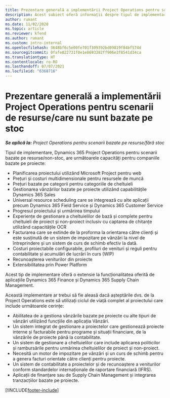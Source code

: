 ```yaml
---
title: Prezentare generală a implementării Project Operations pentru scenarii de resurse/care nu sunt bazate pe stoc
description: Acest subiect oferă informații despre tipul de implementare, Project Operations pentru scenarii bazate pe resursă/nestocate.
author: rumant
ms.date: 11/02/2020
ms.topic: article
ms.reviewer: kfend
ms.author: rumant
ms.custom: intro-internal
ms.openlocfilehash: 3648bf6c5e00fe701f309392bd09819f84bf574d
ms.sourcegitcommit: 0fafe022731f0e1e8693382ff906e3f8541d34ca
ms.translationtype: HT
ms.contentlocale: ro-RO
ms.lasthandoff: 07/07/2021
ms.locfileid: "6368716"
---
```

# <a name="project-operations-for-resourcenon-stocked-based-scenarios-deployment-overview"></a>Prezentare generală a implementării Project Operations pentru scenarii de resurse/care nu sunt bazate pe stoc

_**Se aplică la:** Project Operations pentru scenarii bazate pe resurse/fără stoc_

Tipul de implementare, Dynamics 365 Project Operations pentru scenarii bazate pe resurse/non-stoc, are următoarele capacități pentru companiile bazate pe proiecte:

- Planificarea proiectului utilizând Microsoft Project pentru web
- Prețuri și costuri multidimensionale pentru resursele de muncă
- Prețuri bazate pe categorii pentru categoriile de cheltuieli
- Gestionarea vânzărilor bazate pe proiecte utilizând capabilitățile Dynamics 365 Sales
- Universal resource scheduling care se integrează cu alte aplicații precum Dynamics 365 Field Service și Dynamics 365 Customer Service
- Progresul proiectului și urmărirea timpului
- Experiențe de gestionare a cheltuielilor de bază și complete pentru cheltuieli de proiect și non-proiect inclusiv cu captarea de chitanțe utilizând capacitățile OCR
- Facturarea care se extinde de la proforma la orientarea către clienți și este susținută de un sistem de impozitare pe vânzări la nivel de întreprindere și un sistem de curs de schimb efectiv la dată.
- Costuri proiectabile configurabile, profiluri de venituri și reguli pentru contabilitate și acumulări de lucrări în curs (WIP)
- Recunoașterea veniturilor din proiecte
- Extensibilitatea prin Power Platform

Acest tip de implementare oferă o extensie la funcționalitatea oferită de aplicațiile Dynamics 365 Finance și Dynamics 365 Supply Chain Management.

Această implementare ar trebui să fie aleasă dacă așteptările dvs. de la Project Operations este să utilizați ciclul de viață complet al proiectului care include următoarele cerințe:

- Abilitatea de a gestiona vânzările bazate pe proiecte cu alte tipuri de vânzări utilizând funcțiile din aplicația Vânzări.
- Un sistem integrat de gestionare a proiectelor care gestionează proiecte interne și facturabile pentru programe și situații financiare, de la vânzările de proiecte până la contabilitate.
- Un sistem de gestionare a cheltuielilor care include aplicarea politicilor și rambursările pentru urmărirea cheltuielilor de proiect și non-proiect.
- Necesită un motor de impozitare pe vânzări și un curs de schimb pentru a genera facturi orientate către clienți pentru proiecte.
- Un sistem de contabilitate a proiectelor și de recunoaștere a veniturilor conform standardelor internaționale de raportare financiară (IFRS).
- Aplicații de finanțare sau de Supply Chain Management și integrarea tranzacțiilor bazate pe proiecte.


[!INCLUDE[footer-include](../includes/footer-banner.md)]